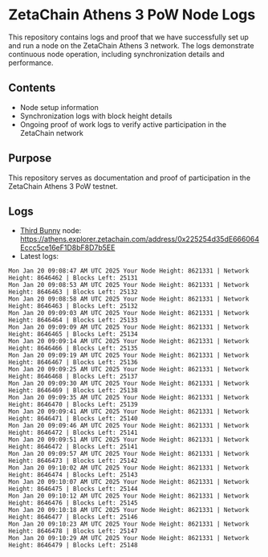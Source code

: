 # ZetaChain Athens 3 PoW Node Logs
This repository contains logs and proof that we have successfully set up and run a node on the ZetaChain Athens 3 network. The logs demonstrate continuous node operation, including synchronization details and performance.

## Contents
- Node setup information
- Synchronization logs with block height details
- Ongoing proof of work logs to verify active participation in the ZetaChain network

## Purpose
This repository serves as documentation and proof of participation in the ZetaChain Athens 3 PoW testnet.

## Logs

- [Third Bunny](https://thirdbunny.xyz/) node: https://athens.explorer.zetachain.com/address/0x225254d35dE666064Eccc5ce16eF1D8bF8D7b5EE
- Latest logs:
```
Mon Jan 20 09:08:47 AM UTC 2025 Your Node Height: 8621331 | Network Height: 8646462 | Blocks Left: 25131
Mon Jan 20 09:08:53 AM UTC 2025 Your Node Height: 8621331 | Network Height: 8646463 | Blocks Left: 25132
Mon Jan 20 09:08:58 AM UTC 2025 Your Node Height: 8621331 | Network Height: 8646463 | Blocks Left: 25132
Mon Jan 20 09:09:03 AM UTC 2025 Your Node Height: 8621331 | Network Height: 8646464 | Blocks Left: 25133
Mon Jan 20 09:09:09 AM UTC 2025 Your Node Height: 8621331 | Network Height: 8646465 | Blocks Left: 25134
Mon Jan 20 09:09:14 AM UTC 2025 Your Node Height: 8621331 | Network Height: 8646466 | Blocks Left: 25135
Mon Jan 20 09:09:19 AM UTC 2025 Your Node Height: 8621331 | Network Height: 8646467 | Blocks Left: 25136
Mon Jan 20 09:09:25 AM UTC 2025 Your Node Height: 8621331 | Network Height: 8646468 | Blocks Left: 25137
Mon Jan 20 09:09:30 AM UTC 2025 Your Node Height: 8621331 | Network Height: 8646469 | Blocks Left: 25138
Mon Jan 20 09:09:35 AM UTC 2025 Your Node Height: 8621331 | Network Height: 8646470 | Blocks Left: 25139
Mon Jan 20 09:09:41 AM UTC 2025 Your Node Height: 8621331 | Network Height: 8646471 | Blocks Left: 25140
Mon Jan 20 09:09:46 AM UTC 2025 Your Node Height: 8621331 | Network Height: 8646472 | Blocks Left: 25141
Mon Jan 20 09:09:51 AM UTC 2025 Your Node Height: 8621331 | Network Height: 8646472 | Blocks Left: 25141
Mon Jan 20 09:09:57 AM UTC 2025 Your Node Height: 8621331 | Network Height: 8646473 | Blocks Left: 25142
Mon Jan 20 09:10:02 AM UTC 2025 Your Node Height: 8621331 | Network Height: 8646474 | Blocks Left: 25143
Mon Jan 20 09:10:07 AM UTC 2025 Your Node Height: 8621331 | Network Height: 8646475 | Blocks Left: 25144
Mon Jan 20 09:10:12 AM UTC 2025 Your Node Height: 8621331 | Network Height: 8646476 | Blocks Left: 25145
Mon Jan 20 09:10:18 AM UTC 2025 Your Node Height: 8621331 | Network Height: 8646477 | Blocks Left: 25146
Mon Jan 20 09:10:23 AM UTC 2025 Your Node Height: 8621331 | Network Height: 8646478 | Blocks Left: 25147
Mon Jan 20 09:10:29 AM UTC 2025 Your Node Height: 8621331 | Network Height: 8646479 | Blocks Left: 25148
```
